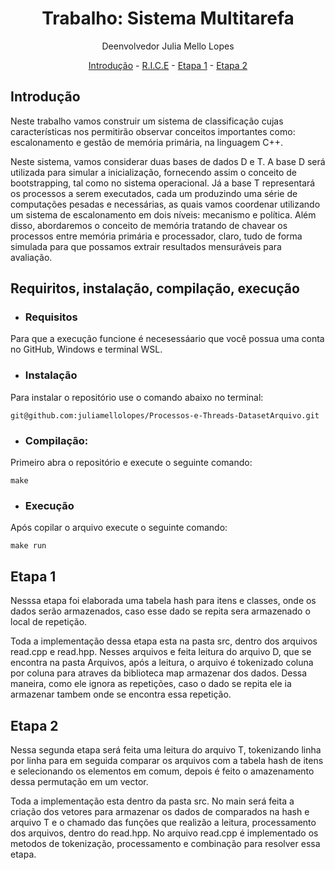 <h1 align="center">Trabalho: Sistema Multitarefa</h1>

<p align="center">Deenvolvedor Julia Mello Lopes</p>
<p align="center">
  <a href="#introdução">Introdução</a> -
  <a href="#requisitos">R.I.C.E</a> -
  <a href="#etapa 1">Etapa 1</a> -
  <a href="#etapa 2">Etapa 2</a>
</p>

## Introdução

<p>Neste trabalho vamos construir um sistema de classificação cujas características nos permitirão observar conceitos importantes como: escalonamento e gestão de memória primária, na linguagem C++. 

Neste sistema, vamos considerar duas bases de dados D e T. A base D será utilizada para simular a inicialização, fornecendo assim o conceito de bootstrapping, tal como no sistema operacional. Já a base T representará os processos a serem executados, cada um produzindo uma série de computações pesadas e necessárias, as quais vamos coordenar utilizando um sistema de escalonamento em dois níveis: mecanismo e política. Além disso, abordaremos o conceito de memória tratando de chavear os processos entre memória primária e processador, claro, tudo de forma simulada para que possamos extrair resultados mensuráveis para avaliação.<p/>

## Requiritos, instalação, compilação, execução

* ### Requisitos
<p>Para que a execução funcione é necesessáario que você possua uma conta no GitHub, Windows e terminal WSL.<p\>

* ### Instalação
<p>Para instalar o repositório use o comando abaixo no terminal:<p\>
    
    git@github.com:juliamellolopes/Processos-e-Threads-DatasetArquivo.git

* ### Compilação:
<p>Primeiro abra o repositório e execute o seguinte comando:</p>

    make
    
* ### Execução
<p>Após copilar o arquivo execute o seguinte comando:</p>

    make run 

## Etapa 1

<p>Nesssa etapa foi elaborada uma tabela hash para itens e classes, onde os dados serão armazenados, caso esse dado se repita sera armazenado o local de repetição.

Toda a implementação dessa etapa esta na pasta src, dentro dos arquivos read.cpp e read.hpp. Nesses arquivos e feita leitura do arquivo D, que se encontra na pasta Arquivos, após a leitura, o arquivo é tokenizado coluna por coluna para atraves da biblioteca map armazenar dos dados. Dessa maneira, como ele ignora as repetições, caso o dado se repita ele ia armazenar tambem onde se encontra essa repetição.

## Etapa 2

Nessa segunda etapa será feita uma leitura do arquivo T, tokenizando linha por linha para em seguida comparar os arquivos com a tabela hash de itens e selecionando os elementos em comum, depois é feito o amazenamento dessa permutação em um vector.

Toda a implementação esta dentro da pasta src. No main será feita a criação dos vetores para armazenar os dados de comparados na hash e arquivo T e o chamado das funções que realizão a leitura, processamento dos arquivos, dentro do read.hpp. No arquivo read.cpp é implementado os metodos de tokenização, processamento e combinação para resolver essa etapa.

